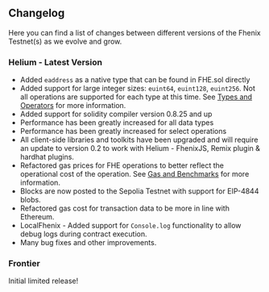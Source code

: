 ## Changelog

Here you can find a list of changes between different versions of the Fhenix Testnet(s) as we evolve and grow.


### Helium - Latest Version

* Added `eaddress` as a native type that can be found in FHE.sol directly
* Added support for large integer sizes: `euint64`, `euint128`, `euint256`. Not all operations are supported for each type
at this time. See [Types and Operators](../../Writing%20Smart%20Contracts/Types-and-Operators.md) for more information.
* Added support for solidity compiler version 0.8.25 and up
* Performance has been greatly increased for all data types
* Performance has been greatly increased for select operations
* All client-side libraries and toolkits have been upgraded and will require an update to version 0.2 to work with Helium - FhenixJS, Remix plugin & hardhat plugins.
* Refactored gas prices for FHE operations to better reflect the operational cost of the operation. See [Gas and Benchmarks](../../Writing%20Smart%20Contracts/Gas-and-Benchmarks.md) for more information.
* Blocks are now posted to the Sepolia Testnet with support for EIP-4844 blobs.
* Refactored gas cost for transaction data to be more in line with Ethereum.
* LocalFhenix - Added support for `Console.log` functionality to allow debug logs during contract execution. 
* Many bug fixes and other improvements.

### Frontier

Initial limited release!